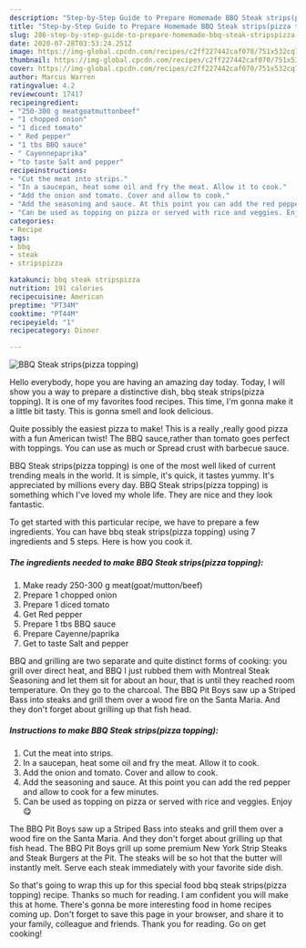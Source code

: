 ```yaml
---
description: "Step-by-Step Guide to Prepare Homemade BBQ Steak strips(pizza topping)"
title: "Step-by-Step Guide to Prepare Homemade BBQ Steak strips(pizza topping)"
slug: 286-step-by-step-guide-to-prepare-homemade-bbq-steak-stripspizza-topping
date: 2020-07-28T03:53:24.251Z
image: https://img-global.cpcdn.com/recipes/c2ff227442caf070/751x532cq70/bbq-steak-stripspizza-topping-recipe-main-photo.jpg
thumbnail: https://img-global.cpcdn.com/recipes/c2ff227442caf070/751x532cq70/bbq-steak-stripspizza-topping-recipe-main-photo.jpg
cover: https://img-global.cpcdn.com/recipes/c2ff227442caf070/751x532cq70/bbq-steak-stripspizza-topping-recipe-main-photo.jpg
author: Marcus Warren
ratingvalue: 4.2
reviewcount: 17417
recipeingredient:
- "250-300 g meatgoatmuttonbeef"
- "1 chopped onion"
- "1 diced tomato"
- " Red pepper"
- "1 tbs BBQ sauce"
- " Cayennepaprika"
- "to taste Salt and pepper"
recipeinstructions:
- "Cut the meat into strips."
- "In a saucepan, heat some oil and fry the meat. Allow it to cook."
- "Add the onion and tomato. Cover and allow to cook."
- "Add the seasoning and sauce. At this point you can add the red pepper and allow to cook for a few minutes."
- "Can be used as topping on pizza or served with rice and veggies. Enjoy 😋"
categories:
- Recipe
tags:
- bbq
- steak
- stripspizza

katakunci: bbq steak stripspizza 
nutrition: 191 calories
recipecuisine: American
preptime: "PT34M"
cooktime: "PT44M"
recipeyield: "1"
recipecategory: Dinner

---
```



![BBQ Steak strips(pizza topping)](https://img-global.cpcdn.com/recipes/c2ff227442caf070/751x532cq70/bbq-steak-stripspizza-topping-recipe-main-photo.jpg)

Hello everybody, hope you are having an amazing day today. Today, I will show you a way to prepare a distinctive dish, bbq steak strips(pizza topping). It is one of my favorites food recipes. This time, I'm gonna make it a little bit tasty. This is gonna smell and look delicious.

Quite possibly the easiest pizza to make! This is a really ,really good pizza with a fun American twist! The BBQ sauce,rather than tomato goes perfect with toppings. You can use as much or Spread crust with barbecue sauce.

BBQ Steak strips(pizza topping) is one of the most well liked of current trending meals in the world. It is simple, it's quick, it tastes yummy. It's appreciated by millions every day. BBQ Steak strips(pizza topping) is something which I've loved my whole life. They are nice and they look fantastic.


To get started with this particular recipe, we have to prepare a few ingredients. You can have bbq steak strips(pizza topping) using 7 ingredients and 5 steps. Here is how you cook it.

<!--inarticleads1-->

##### The ingredients needed to make BBQ Steak strips(pizza topping):

1. Make ready 250-300 g meat(goat/mutton/beef)
1. Prepare 1 chopped onion
1. Prepare 1 diced tomato
1. Get  Red pepper
1. Prepare 1 tbs BBQ sauce
1. Prepare  Cayenne/paprika
1. Get to taste Salt and pepper


BBQ and grilling are two separate and quite distinct forms of cooking: you grill over direct heat, and BBQ I just rubbed them with Montreal Steak Seasoning and let them sit for about an hour, that is until they reached room temperature. On they go to the charcoal. The BBQ Pit Boys saw up a Striped Bass into steaks and grill them over a wood fire on the Santa Maria. And they don&#39;t forget about grilling up that fish head. 

<!--inarticleads2-->

##### Instructions to make BBQ Steak strips(pizza topping):

1. Cut the meat into strips.
1. In a saucepan, heat some oil and fry the meat. Allow it to cook.
1. Add the onion and tomato. Cover and allow to cook.
1. Add the seasoning and sauce. At this point you can add the red pepper and allow to cook for a few minutes.
1. Can be used as topping on pizza or served with rice and veggies. Enjoy 😋


The BBQ Pit Boys saw up a Striped Bass into steaks and grill them over a wood fire on the Santa Maria. And they don&#39;t forget about grilling up that fish head. The BBQ Pit Boys grill up some premium New York Strip Steaks and Steak Burgers at the Pit. The steaks will be so hot that the butter will instantly melt. Serve each steak immediately with your favorite side dish. 

So that's going to wrap this up for this special food bbq steak strips(pizza topping) recipe. Thanks so much for reading. I am confident you will make this at home. There's gonna be more interesting food in home recipes coming up. Don't forget to save this page in your browser, and share it to your family, colleague and friends. Thank you for reading. Go on get cooking!
